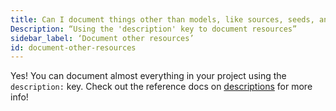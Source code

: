 ```yaml
---
title: Can I document things other than models, like sources, seeds, and snapshots?
Description: “Using the 'description' key to document resources”
sidebar_label: ‘Document other resources’
id: document-other-resources
---
```


Yes! You can document almost everything in your project using the `description:` key. Check out the reference docs on [descriptions](description) for more info!
